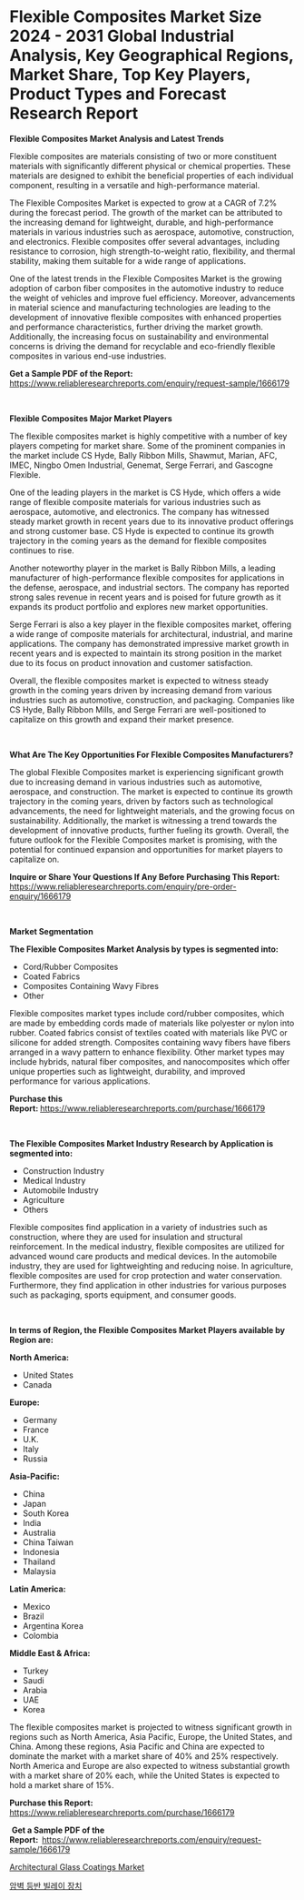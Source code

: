 <p><h1>Flexible Composites Market Size 2024 - 2031 Global Industrial Analysis, Key Geographical Regions, Market Share, Top Key Players, Product Types and Forecast Research Report</h1></p><p><strong>Flexible Composites Market Analysis and Latest Trends</strong></p>
<p><p>Flexible composites are materials consisting of two or more constituent materials with significantly different physical or chemical properties. These materials are designed to exhibit the beneficial properties of each individual component, resulting in a versatile and high-performance material.</p><p>The Flexible Composites Market is expected to grow at a CAGR of 7.2% during the forecast period. The growth of the market can be attributed to the increasing demand for lightweight, durable, and high-performance materials in various industries such as aerospace, automotive, construction, and electronics. Flexible composites offer several advantages, including resistance to corrosion, high strength-to-weight ratio, flexibility, and thermal stability, making them suitable for a wide range of applications.</p><p>One of the latest trends in the Flexible Composites Market is the growing adoption of carbon fiber composites in the automotive industry to reduce the weight of vehicles and improve fuel efficiency. Moreover, advancements in material science and manufacturing technologies are leading to the development of innovative flexible composites with enhanced properties and performance characteristics, further driving the market growth. Additionally, the increasing focus on sustainability and environmental concerns is driving the demand for recyclable and eco-friendly flexible composites in various end-use industries.</p></p>
<p><strong>Get a Sample PDF of the Report:&nbsp;</strong> <a href="https://www.reliableresearchreports.com/enquiry/request-sample/1666179">https://www.reliableresearchreports.com/enquiry/request-sample/1666179</a></p>
<p>&nbsp;</p>
<p><strong>Flexible Composites Major Market Players</strong></p>
<p><p>The flexible composites market is highly competitive with a number of key players competing for market share. Some of the prominent companies in the market include CS Hyde, Bally Ribbon Mills, Shawmut, Marian, AFC, IMEC, Ningbo Omen Industrial, Genemat, Serge Ferrari, and Gascogne Flexible.</p><p>One of the leading players in the market is CS Hyde, which offers a wide range of flexible composite materials for various industries such as aerospace, automotive, and electronics. The company has witnessed steady market growth in recent years due to its innovative product offerings and strong customer base. CS Hyde is expected to continue its growth trajectory in the coming years as the demand for flexible composites continues to rise.</p><p>Another noteworthy player in the market is Bally Ribbon Mills, a leading manufacturer of high-performance flexible composites for applications in the defense, aerospace, and industrial sectors. The company has reported strong sales revenue in recent years and is poised for future growth as it expands its product portfolio and explores new market opportunities.</p><p>Serge Ferrari is also a key player in the flexible composites market, offering a wide range of composite materials for architectural, industrial, and marine applications. The company has demonstrated impressive market growth in recent years and is expected to maintain its strong position in the market due to its focus on product innovation and customer satisfaction.</p><p>Overall, the flexible composites market is expected to witness steady growth in the coming years driven by increasing demand from various industries such as automotive, construction, and packaging. Companies like CS Hyde, Bally Ribbon Mills, and Serge Ferrari are well-positioned to capitalize on this growth and expand their market presence.</p></p>
<p>&nbsp;</p>
<p><strong>What Are The Key Opportunities For Flexible Composites Manufacturers?</strong></p>
<p><p>The global Flexible Composites market is experiencing significant growth due to increasing demand in various industries such as automotive, aerospace, and construction. The market is expected to continue its growth trajectory in the coming years, driven by factors such as technological advancements, the need for lightweight materials, and the growing focus on sustainability. Additionally, the market is witnessing a trend towards the development of innovative products, further fueling its growth. Overall, the future outlook for the Flexible Composites market is promising, with the potential for continued expansion and opportunities for market players to capitalize on.</p></p>
<p><strong>Inquire or Share Your Questions If Any Before Purchasing This Report:</strong> <a href="https://www.reliableresearchreports.com/enquiry/pre-order-enquiry/1666179">https://www.reliableresearchreports.com/enquiry/pre-order-enquiry/1666179</a></p>
<p>&nbsp;</p>
<p><strong>Market Segmentation</strong></p>
<p><strong>The Flexible Composites Market Analysis by types is segmented into:</strong></p>
<p><ul><li>Cord/Rubber Composites</li><li>Coated Fabrics</li><li>Composites Containing Wavy Fibres</li><li>Other</li></ul></p>
<p><p>Flexible composites market types include cord/rubber composites, which are made by embedding cords made of materials like polyester or nylon into rubber. Coated fabrics consist of textiles coated with materials like PVC or silicone for added strength. Composites containing wavy fibers have fibers arranged in a wavy pattern to enhance flexibility. Other market types may include hybrids, natural fiber composites, and nanocomposites which offer unique properties such as lightweight, durability, and improved performance for various applications.</p></p>
<p><strong>Purchase this Report:&nbsp;</strong><a href="https://www.reliableresearchreports.com/purchase/1666179">https://www.reliableresearchreports.com/purchase/1666179</a></p>
<p>&nbsp;</p>
<p><strong>The Flexible Composites Market Industry Research by Application is segmented into:</strong></p>
<p><ul><li>Construction Industry</li><li>Medical Industry</li><li>Automobile Industry</li><li>Agriculture</li><li>Others</li></ul></p>
<p><p>Flexible composites find application in a variety of industries such as construction, where they are used for insulation and structural reinforcement. In the medical industry, flexible composites are utilized for advanced wound care products and medical devices. In the automobile industry, they are used for lightweighting and reducing noise. In agriculture, flexible composites are used for crop protection and water conservation. Furthermore, they find application in other industries for various purposes such as packaging, sports equipment, and consumer goods.</p></p>
<p>&nbsp;</p>
<p><strong>In terms of Region, the Flexible Composites Market Players available by Region are:</strong></p>
<p>
    <p> <strong> North America: </strong>
        <ul>
            <li>United States</li>
            <li>Canada</li>
        </ul>
        </p> 
    <p> <strong> Europe: </strong>
        <ul>
            <li>Germany</li>
            <li>France</li>
            <li>U.K.</li>
            <li>Italy</li>
            <li>Russia</li>
        </ul>
        </p> 
    <p> <strong> Asia-Pacific: </strong>
        <ul>
            <li>China</li>
            <li>Japan</li>
            <li>South Korea</li>
            <li>India</li>
            <li>Australia</li>
            <li>China Taiwan</li>
            <li>Indonesia</li>
            <li>Thailand</li>
            <li>Malaysia</li>
        </ul>
        </p> 
    <p> <strong> Latin America: </strong>
        <ul>
            <li>Mexico</li>
            <li>Brazil</li>
            <li>Argentina Korea</li>
            <li>Colombia</li>
        </ul>
        </p> 
    <p> <strong> Middle East & Africa: </strong>
        <ul>
            <li>Turkey</li>
            <li>Saudi</li>
            <li>Arabia</li>
            <li>UAE</li>
            <li>Korea</li>
        </ul>
    </p>
    </p>
<p><p>The flexible composites market is projected to witness significant growth in regions such as North America, Asia Pacific, Europe, the United States, and China. Among these regions, Asia Pacific and China are expected to dominate the market with a market share of 40% and 25% respectively. North America and Europe are also expected to witness substantial growth with a market share of 20% each, while the United States is expected to hold a market share of 15%.</p></p>
<p><strong>Purchase this Report: </strong><a href="https://www.reliableresearchreports.com/purchase/1666179">https://www.reliableresearchreports.com/purchase/1666179</a></p>
<p>&nbsp;<strong>Get a Sample PDF of the Report:&nbsp;&nbsp;</strong><a href="https://www.reliableresearchreports.com/enquiry/request-sample/1666179">https://www.reliableresearchreports.com/enquiry/request-sample/1666179</a></p>
<p><strong></strong></p>
<p><p><a href="https://github.com/NorbertYates/Market-Research-Report-List-4/blob/main/architectural-glass-coatings-market.md">Architectural Glass Coatings Market</a></p><p><a href="https://github.com/jntpkh496620/Market-Research-Report-List-1/blob/main/5263871193946.md">암벽 등반 빌레이 장치</a></p></p>
